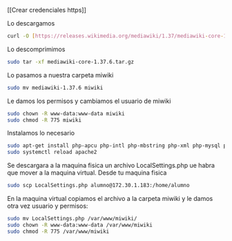 [[Crear credenciales https]]

Lo descargamos

```bash
curl -O [https://releases.wikimedia.org/mediawiki/1.37/mediawiki-core-1.37.6.tar.gz](https://releases.wikimedia.org/mediawiki/1.37/mediawiki-core-1.37.6.tar.gz)
```

Lo descomprimimos

```bash
sudo tar -xf mediawiki-core-1.37.6.tar.gz
```

Lo pasamos a nuestra carpeta miwiki

```bash
sudo mv mediawiki-1.37.6 miwiki
```

Le damos los permisos y cambiamos el usuario de miwiki

```bash
sudo chown -R www-data:www-data miwiki
sudo chmod -R 775 miwiki
```

Instalamos lo necesario
```bash
sudo apt-get install php-apcu php-intl php-mbstring php-xml php-mysql php-calendar
sudo systemctl reload apache2
```

Se descargara a la maquina fisica un archivo LocalSettings.php ue habra que mover a la maquina virtual.
Desde tu maquina fisica

```bash
sudo scp LocalSettings.php alumno@172.30.1.183:/home/alumno
```

En la maquina virtual copiamos el archivo a la carpeta miwiki y le damos otra vez usuario y permisos:

```bash
sudo mv LocalSettings.php /var/www/miwiki/
sudo chown -R www-data:www-data /var/www/miwiki
sudo chmod -R 775 /var/www/miwiki
```
